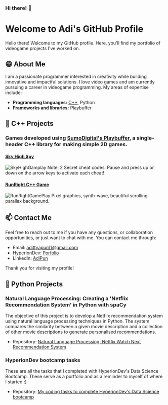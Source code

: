 ### Hi there! 👋
# Welcome to Adi's GitHub Profile

Hello there! Welcome to my GitHub profile. Here, you'll find my portfolio of videogame projects I've worked on.

## 😄 About Me 

I am a passionate programmer interested in creativity while building innovative and impactful solutions. I love video games and am currently pursuing a career in videogame programming. My areas of expertise include:

- **Programming languages:** [C++](https://github.com/AdiPun/Playbuffer-RunRight), Python
- **Frameworks and libraries:** Playbuffer

## 🌱 C++ Projects

### Games developed using [SumoDigital's Playbuffer](https://github.com/sumo-digital-academy/playbuffer), a single-header C++ library for making simple 2D games.
#### [Sky High Spy](https://github.com/AdiPun/Sky-High-Spy)
![SkyHighGamplay](https://github.com/AdiPun/AdiPun/assets/119054941/7908dd50-5e56-4675-9d97-57d62c1fd49b)
Note: 2 Secret cheat codes: Pause and press up or down on the arrow keys to activate each cheat!

#### [RunRight C++ Game](https://github.com/AdiPun/Playbuffer-RunRight)
![RunRightGamePlay](https://github.com/AdiPun/AdiPun/assets/119054941/c8f400ed-3c24-4bf0-9908-4b8c990735f5)
Pixel graphics, synth-wave, beautiful scrolling parallax background.

## 📫 Contact Me

Feel free to reach out to me if you have any questions, or collaboration opportunities, or just want to chat with me. You can contact me through:

- Email: [adittyapun11@gmail.com](adittyapun11@gmail.com)
- HyperionDev: [Porfolio](https://www.hyperiondev.com/portfolio/141251/)
- LinkedIn: [AdiPun](https://www.linkedin.com/in/adipun/)

Thank you for visiting my profile!

## 🐍 Python Projects

### Natural Language Processing: Creating a 'Netflix Recommendation System' in Python with spaCy

The objective of this project is to develop a Netflix recommendation system using natural language processing techniques in Python. The system compares the similarity between a given movie description and a collection of other movie descriptions to generate personalised recommendations.

- Repository: [Natural Language Processing: Netflix Watch Next Recommendation System](https://github.com/AdiPun/NLP-Netflix-Watch-Next-Recommendation-System)

### HyperionDev bootcamp tasks

These are all the tasks that I completed with HyperionDev's Data Science Bootcamp.
These serve as a portfolio and as a reminder to myself of where I started :)

- Repository: [My coding tasks to complete HyperionDev's Data Science bootcamp](https://github.com/AdiPun/HyperionDevTasks)
  


<!--
**AdiPun/AdiPun** is a  _special_ ✨ repository because its `README.md` (this file) appears on your GitHub profile.

Here are some ideas to get you started:

-  I’m currently working on ...
-  I’m currently learning ...
- 👯 I’m looking to collaborate on ...
- 🤔 I’m looking for help with ...
- 💬 Ask me about ...
-  How to reach me: ...
-  Pronouns: ...
- ⚡ Fun fact: ...
-->
